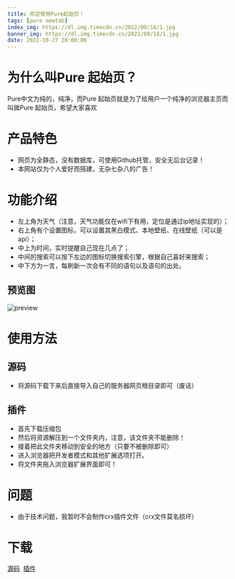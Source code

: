```yaml
---
title: 欢迎使用Pure起始页！
tags: [pure newtab]
index_img: https://dl.img.timecdn.cn/2022/09/18/1.jpg
banner_img: https://dl.img.timecdn.cn/2022/09/18/1.jpg
date: 2022-10-27 20:00:00
---
```


# 为什么叫Pure 起始页？
Pure中文为纯的，纯净，而Pure 起始页就是为了给用户一个纯净的浏览器主页而叫做Pure 起始页，希望大家喜欢
<!-- more -->

# 产品特色
- 网页为全静态，没有数据库，可使用Github托管，安全无后台记录！
- 本网站仅为个人爱好而搭建，无杂七杂八的广告！

# 功能介绍
- 左上角为天气（注意，天气功能仅在wifi下有用，定位是通过ip地址实现的）；
- 右上角有个设置图标，可以设置其黑白模式、本地壁纸、在线壁纸（可以是api）；
- 中上为时间，实时提醒自己现在几点了；
- 中间的搜索可以按下左边的图标切换搜索引擎，根据自己喜好来搜索；
- 中下方为一言，每刷新一次会有不同的语句以及语句的出处。
## 预览图
![preview](https://dl3.img.timecdn.cn/2022/01/16/preview.png)

# 使用方法
## 源码
- 将源码下载下来后直接导入自己的服务器网页根目录即可（废话）

## 插件
- 首先下载压缩包
- 然后将资源解压到一个文件夹内，注意，该文件夹不能删除！
- 接着把此文件夹移动到安全的地方（只要不被删除即可）
- 进入浏览器把开发者模式和其他扩展选项打开。
- 将文件夹拖入浏览器扩展界面即可！

# 问题
- 由于技术问题，我暂时不会制作crx插件文件（crx文件莫名损坏）

# 下载
<a class="btn" href="https://github.com/xiaoji235/Pure-Newtab/" title="源码">源码</a>&nbsp;&nbsp;<a class="btn" href="https://github.com/xiaoji235/Pure-Newtab-Extension" title="插件">插件</a>
